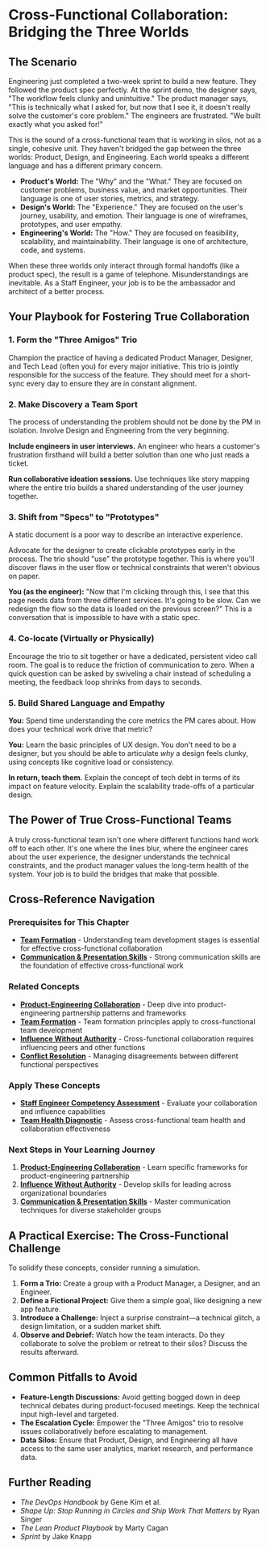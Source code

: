 # Cross-Functional Collaboration: Bridging the Three Worlds

## The Scenario

Engineering just completed a two-week sprint to build a new feature. They followed the product spec perfectly. At the sprint demo, the designer says, "The workflow feels clunky and unintuitive." The product manager says, "This is technically what I asked for, but now that I see it, it doesn't really solve the customer's core problem." The engineers are frustrated. "We built exactly what you asked for!"

This is the sound of a cross-functional team that is working in silos, not as a single, cohesive unit. They haven't bridged the gap between the three worlds: Product, Design, and Engineering. Each world speaks a different language and has a different primary concern.

- **Product's World:** The "Why" and the "What." They are focused on customer problems, business value, and market opportunities. Their language is one of user stories, metrics, and strategy.
- **Design's World:** The "Experience." They are focused on the user's journey, usability, and emotion. Their language is one of wireframes, prototypes, and user empathy.
- **Engineering's World:** The "How." They are focused on feasibility, scalability, and maintainability. Their language is one of architecture, code, and systems.

When these three worlds only interact through formal handoffs (like a product spec), the result is a game of telephone. Misunderstandings are inevitable. As a Staff Engineer, your job is to be the ambassador and architect of a better process.

## Your Playbook for Fostering True Collaboration

### 1. Form the "Three Amigos" Trio

Champion the practice of having a dedicated Product Manager, Designer, and Tech Lead (often you) for every major initiative. This trio is jointly responsible for the success of the feature. They should meet for a short-sync every day to ensure they are in constant alignment.

### 2. Make Discovery a Team Sport

The process of understanding the problem should not be done by the PM in isolation. Involve Design and Engineering from the very beginning.

**Include engineers in user interviews.** An engineer who hears a customer's frustration firsthand will build a better solution than one who just reads a ticket.

**Run collaborative ideation sessions.** Use techniques like story mapping where the entire trio builds a shared understanding of the user journey together.

### 3. Shift from "Specs" to "Prototypes"

A static document is a poor way to describe an interactive experience.

Advocate for the designer to create clickable prototypes early in the process. The trio should "use" the prototype together. This is where you'll discover flaws in the user flow or technical constraints that weren't obvious on paper.

**You (as the engineer):** "Now that I'm clicking through this, I see that this page needs data from three different services. It's going to be slow. Can we redesign the flow so the data is loaded on the previous screen?" This is a conversation that is impossible to have with a static spec.

### 4. Co-locate (Virtually or Physically)

Encourage the trio to sit together or have a dedicated, persistent video call room. The goal is to reduce the friction of communication to zero. When a quick question can be asked by swiveling a chair instead of scheduling a meeting, the feedback loop shrinks from days to seconds.

### 5. Build Shared Language and Empathy

**You:** Spend time understanding the core metrics the PM cares about. How does your technical work drive that metric?

**You:** Learn the basic principles of UX design. You don't need to be a designer, but you should be able to articulate _why_ a design feels clunky, using concepts like cognitive load or consistency.

**In return, teach them.** Explain the concept of tech debt in terms of its impact on feature velocity. Explain the scalability trade-offs of a particular design.

## The Power of True Cross-Functional Teams

A truly cross-functional team isn't one where different functions hand work off to each other. It's one where the lines blur, where the engineer cares about the user experience, the designer understands the technical constraints, and the product manager values the long-term health of the system. Your job is to build the bridges that make that possible.

## Cross-Reference Navigation

### Prerequisites for This Chapter

- **[Team Formation](team-formation.md)** - Understanding team development stages is essential for effective cross-functional collaboration
- **[Communication & Presentation Skills](../leadership/communication-presentation-skills.md)** - Strong communication skills are the foundation of effective cross-functional work

### Related Concepts

- **[Product-Engineering Collaboration](../business/product-engineering-collaboration.md)** - Deep dive into product-engineering partnership patterns and frameworks
- **[Team Formation](team-formation.md)** - Team formation principles apply to cross-functional team development
- **[Influence Without Authority](../leadership/influence-without-authority.md)** - Cross-functional collaboration requires influencing peers and other functions
- **[Conflict Resolution](conflict-resolution.md)** - Managing disagreements between different functional perspectives

### Apply These Concepts

- **[Staff Engineer Competency Assessment](../../appendix/tools/staff-engineer-competency-assessment.md)** - Evaluate your collaboration and influence capabilities
- **[Team Health Diagnostic](../../appendix/tools/team-health-diagnostic.md)** - Assess cross-functional team health and collaboration effectiveness

### Next Steps in Your Learning Journey

1. **[Product-Engineering Collaboration](../business/product-engineering-collaboration.md)** - Learn specific frameworks for product-engineering partnership
2. **[Influence Without Authority](../leadership/influence-without-authority.md)** - Develop skills for leading across organizational boundaries
3. **[Communication & Presentation Skills](../leadership/communication-presentation-skills.md)** - Master communication techniques for diverse stakeholder groups

## A Practical Exercise: The Cross-Functional Challenge

To solidify these concepts, consider running a simulation.

1.  **Form a Trio:** Create a group with a Product Manager, a Designer, and an Engineer.
2.  **Define a Fictional Project:** Give them a simple goal, like designing a new app feature.
3.  **Introduce a Challenge:** Inject a surprise constraint—a technical glitch, a design limitation, or a sudden market shift.
4.  **Observe and Debrief:** Watch how the team interacts. Do they collaborate to solve the problem or retreat to their silos? Discuss the results afterward.

## Common Pitfalls to Avoid

- **Feature-Length Discussions:** Avoid getting bogged down in deep technical debates during product-focused meetings. Keep the technical input high-level and targeted.
- **The Escalation Cycle:** Empower the "Three Amigos" trio to resolve issues collaboratively before escalating to management.
- **Data Silos:** Ensure that Product, Design, and Engineering all have access to the same user analytics, market research, and performance data.

## Further Reading

- _The DevOps Handbook_ by Gene Kim et al.
- _Shape Up: Stop Running in Circles and Ship Work That Matters_ by Ryan Singer
- _The Lean Product Playbook_ by Marty Cagan
- _Sprint_ by Jake Knapp
